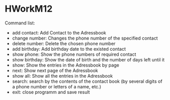 # HWorkM12

Command list:

- add contact: Add Contact to the Adressbook
- change number: Changes the phone number of the specified contact
- delete number: Delete the chosen phone number
- add birthday: Add birthday date to the existed contact
- show phone: Show the phone numbers of required contact
- show birthday: Show the date of birth and the number of days left until it
- show: Show the entries in the Adressbook by page
- next: Show next page of the Adressbook 
- show all: Show all the entries in the Adressbook 
- search: search by the contents of the contact book (by several digits of a phone number or letters of a name, etc.)
- exit: close programm and save result
